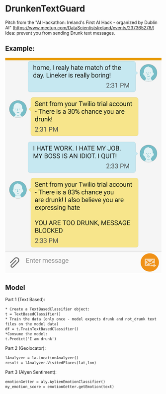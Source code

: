 # DrunkenTextGuard

Pitch from the "AI Hackathon: Ireland's First AI Hack - organized by Dublin AI" (https://www.meetup.com/DataScientistsIreland/events/237365278/)
Idea: prevent you from sending Drunk text messages.

## Example:
![Example](example.png)


## Model

Part 1 (Text Based):

	* Create a TextBasedClassifier object:
	t = TextBasedClassifier()
	* Train the data (only once - model expects drunk and not_drunk text files on the model data)
	df = t.TrainTextBasedClassifier()
	*Consume the model:
	t.Predict('I am drunk')

Part 2 (Geolocator):

	lAnalyzer = la.LocationAnalyzer()
	result = lAnalyzer.VisitedPlaces(lat,lon)


Part 3 (Alyen Sentiment):

	emotionGetter = aly.AylienEmotionClassifier()
    my_emotion_score = emotionGetter.getEmotion(text)    